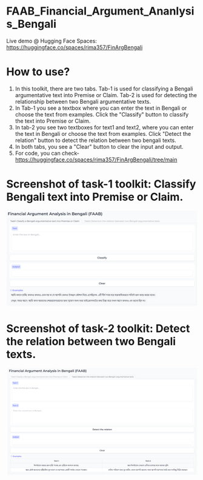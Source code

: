 # FAAB_Financial_Argument_Ananlysis_Bengali
Live demo @ Hugging Face Spaces: https://huggingface.co/spaces/rima357/FinArgBengali
# How to use?
1. In this toolkit, there are two tabs. Tab-1 is used for classifying a Bengali argumentative text into Premise or Claim. Tab-2 is used for detecting the relationship between two Bengali argumentative texts.
2. In Tab-1 you see a textbox where you can enter the text in Bengali or choose the text from examples. Click the "Classify" button to classify the text into Premise or Claim.
3. In tab-2 you see two textboxes for text1 and text2, where you can enter the text in Bengali or choose the text from examples. Click "Detect the relation" button to detect the relation between two bengali texts.
4. In both tabs, you see a "Clear" button to clear the input and output.
5. For code, you can check- https://huggingface.co/spaces/rima357/FinArgBengali/tree/main
# Screenshot of task-1 toolkit: Classify Bengali text into Premise or Claim.
![Alt text](https://github.com/rima357/FAAB_Financial_Argument_Ananlysis_Bengali/blob/main/Image_toolkit_task1.png)
# Screenshot of task-2 toolkit: Detect the relation between two Bengali texts.
![Alt text](https://github.com/rima357/FAAB_Financial_Argument_Ananlysis_Bengali/blob/main/Image_toolkit_task2.png)
